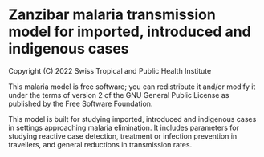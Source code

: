# Zanzibar malaria transmission model for imported, introduced and indigenous cases

Copyright (C) 2022 Swiss Tropical and Public Health Institute

This malaria model is free software; you can redistribute it and/or modify it under the terms of version 2 of the GNU General Public License as published by the Free Software Foundation.

This model is built for studying imported, introduced and indigenous cases in settings approaching malaria elimination. It includes parameters for studying reactive case detection, treatment or infection prevention in travellers, and general reductions in transmission rates.
